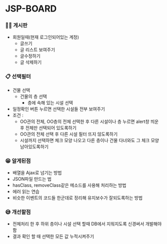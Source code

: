 # JSP-BOARD
### 👩‍💻  게시판
- 회원일때(현재 로그인되어있는 계정)
  - 글쓰기
  - 글 리스트 보여주기
  - 글수정하기
  - 글 삭제하기
  
### 📋 선택필터
- 건물 선택
  - 건물의 층 선택
    - 층에 속해 있는 시설 선택
- 일정확인 버튼 누르면 선택한 시설들 전부 보여주기
- 조건 : 
  - OO관의 전체, OO층의 전체 선택한 후 다른 시설이나 층 누르면 alert창 띄운 후 전체만 선택되어 있도록하기
  - OO관의 전체 선택 후 다른 시설 필터 뜨지 않도록하기
  - 시설까지 선택하면 체크 모양 나오고 다른 층이나 건물 다녀와도 그 체크 모양 남아있도록하기

### 😁 알게된점
- 배열을 Ajax로 넘기는 방법
- JSON파일 만드는 법
- hasClass, removeClass같은 메소드를 사용해 처리하는 방법
- 에러 읽는 연습
- 비슷한 이벤트의 코드들 한군데로 정리해 유지보수가 잘되도록하는 방법

### 😅 개선할점
- 전체처리 한 후 하위 층이나 시설 선택 할때 DB에서 지워지도록 신경써서 개발해야함
- 결과 확인 할 때 선택한 모든 값 누적시켜주기
